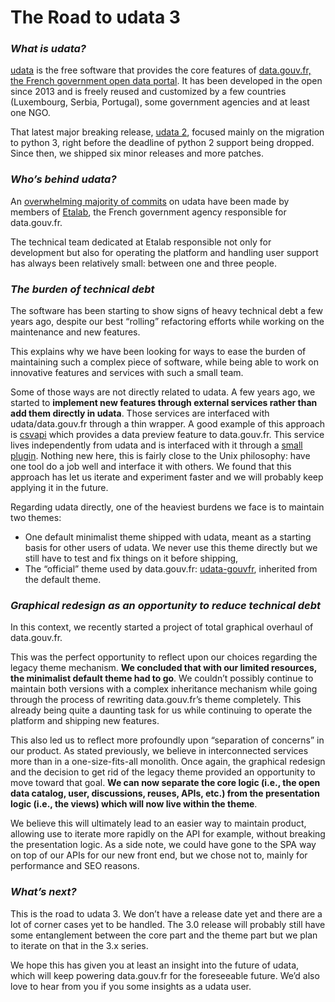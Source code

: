 # The Road to udata 3

### *What is udata?* 

[udata](https://github.com/opendatateam/udata) is the free software that provides the core features of [data.gouv.fr, the French government open data portal](https://www.data.gouv.fr/fr/). It has been developed in the open since 2013 and is freely reused and customized by a few countries (Luxembourg, Serbia, Portugal), some government agencies and at least one NGO.

That latest major breaking release, [udata 2](https://github.com/opendatateam/udata/blob/master/CHANGELOG.md#200-2020-03-11), focused mainly on the migration to python 3, right before the deadline of python 2 support being dropped. Since then, we shipped six minor releases and more patches.

### *Who’s behind udata?*
An [overwhelming majority of commits](https://github.com/opendatateam/udata/graphs/contributors) on udata have been made by members of [Etalab](https://www.etalab.gouv.fr), the French government agency responsible for data.gouv.fr. 

The technical team dedicated at Etalab responsible not only for development but also for operating the platform and handling user support has always been relatively small: between one and three people.

### *The burden of technical debt*

The software has been starting to show signs of heavy technical debt a few years ago, despite our best “rolling” refactoring efforts while working on the maintenance and new features.

This explains why we have been looking for ways to ease the burden of maintaining such a complex piece of software, while being able to work on innovative features and services with such a small team.

Some of those ways are not directly related to udata. A few years ago, we started to **implement new features through external services rather than add them directly in udata**. Those services are interfaced with udata/data.gouv.fr through a thin wrapper. A good example of this approach is [csvapi](https://github.com/etalab/csvapi) which provides a data preview feature to data.gouv.fr. This service lives independently from udata and is interfaced with it through a [small plugin](https://github.com/opendatateam/udata-tabular-preview). Nothing new here, this is fairly close to the Unix philosophy: have one tool do a job well and interface it with others. We found that this approach has let us iterate and experiment faster and we will probably keep applying it in the future.

Regarding udata directly, one of the heaviest burdens we face is to maintain two themes:
- One default minimalist theme shipped with udata, meant as a starting basis for other users of udata. We never use this theme directly but we still have to test and fix things on it before shipping,
- The “official” theme used by data.gouv.fr: [udata-gouvfr](https://github.com/etalab/udata-gouvfr), inherited from the default theme.

### *Graphical redesign as an opportunity to reduce technical debt*

In this context, we recently started a project of total graphical overhaul of data.gouv.fr. 

This was the perfect opportunity to reflect upon our choices regarding the legacy theme mechanism. **We concluded that with our limited resources, the minimalist default theme had to go**. We couldn’t possibly continue to maintain both versions with a complex inheritance mechanism while going through the process of rewriting data.gouv.fr’s theme completely. This already being quite a daunting task for us while continuing to operate the platform and shipping new features.

This also led us to reflect more profoundly upon “separation of concerns” in our product. As stated previously, we believe in interconnected services more than in a one-size-fits-all monolith. Once again, the graphical redesign and the decision to get rid of the legacy theme provided an opportunity to move toward that goal. **We can now separate the core logic (i.e., the open data catalog, user, discussions, reuses, APIs, etc.) from the presentation logic (i.e., the views) which will now live within the theme**. 

We believe this will ultimately lead to an easier way to maintain product, allowing use to iterate more rapidly on the API for example, without breaking the presentation logic. As a side note, we could have gone to the SPA way on top of our APIs for our new front end, but we chose not to, mainly for performance and SEO reasons.

### *What’s next?*

This is the road to udata 3. We don’t have a release date yet and there are a lot of corner cases yet to be handled. The 3.0 release will probably still have some entanglement between the core part and the theme part but we plan to iterate on that in the 3.x series. 

We hope this has given you at least an insight into the future of udata, which will keep powering data.gouv.fr for the foreseeable future. We’d also love to hear from you if you some insights as a udata user.
